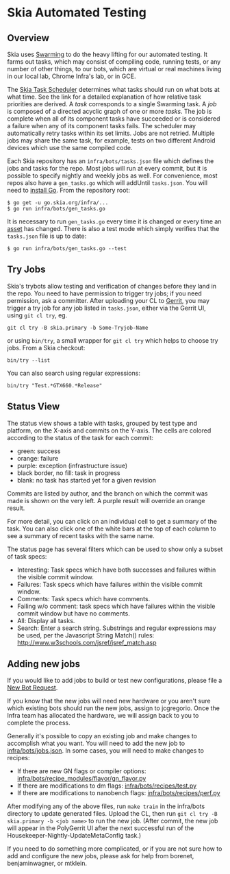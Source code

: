 Skia Automated Testing
======================

Overview
--------

Skia uses [Swarming](https://github.com/luci/luci-py/blob/master/appengine/swarming/doc/Design.md)
to do the heavy lifting for our automated testing. It farms out tasks, which may
consist of compiling code, running tests, or any number of other things, to our
bots, which are virtual or real machines living in our local lab, Chrome Infra's
lab, or in GCE.

The [Skia Task Scheduler](http://go/skia-task-scheduler) determines what tasks
should run on what bots at what time. See the link for a detailed explanation of
how relative task priorities are derived. A *task* corresponds to a single
Swarming task. A *job* is composed of a directed acyclic graph of one or more
*tasks*. The job is complete when all of its component tasks have succeeded
or is considered a failure when any of its component tasks fails. The scheduler
may automatically retry tasks within its set limits. Jobs are not retried.
Multiple jobs may share the same task, for example, tests on two different
Android devices which use the same compiled code.

Each Skia repository has an `infra/bots/tasks.json` file which defines the jobs
and tasks for the repo. Most jobs will run at every commit, but it is possible
to specify nightly and weekly jobs as well. For convenience, most repos also
have a `gen_tasks.go` which will addUntil `tasks.json`. You will need to
[install Go](https://golang.org/doc/install). From the repository root:

	$ go get -u go.skia.org/infra/...
	$ go run infra/bots/gen_tasks.go

It is necessary to run `gen_tasks.go` every time it is changed or every time an
[asset](https://skia.googlesource.com/skia/+/master/infra/bots/assets/README.md)
has changed. There is also a test mode which simply verifies that the `tasks.json`
file is up to date:

	$ go run infra/bots/gen_tasks.go --test



Try Jobs
--------

Skia's trybots allow testing and verification of changes before they land in the
repo. You need to have permission to trigger try jobs; if you need permission,
ask a committer. After uploading your CL to [Gerrit](https://skia-review.googlesource.com/),
you may trigger a try job for any job listed in `tasks.json`, either via the
Gerrit UI, using `git cl try`, eg.

    git cl try -B skia.primary -b Some-Tryjob-Name

or using `bin/try`, a small wrapper for `git cl try` which helps to choose try jobs.
From a Skia checkout:

    bin/try --list

You can also search using regular expressions:

    bin/try "Test.*GTX660.*Release"


Status View
------------

The status view shows a table with tasks, grouped by test type and platform,
on the X-axis and commits on the Y-axis.  The cells are colored according to
the status of the task for each commit:

* green: success
* orange: failure
* purple: exception (infrastructure issue)
* black border, no fill: task in progress
* blank: no task has started yet for a given revision

Commits are listed by author, and the branch on which the commit was made is
shown on the very left. A purple result will override an orange result.

For more detail, you can click on an individual cell to get a summary of the
task.  You can also click one of the white bars at the top of each column to see
a summary of recent tasks with the same name.

The status page has several filters which can be used to show only a subset of
task specs:

* Interesting: Task specs which have both successes and failures within the
  visible commit window.
* Failures: Task specs which have failures within the visible commit window.
* Comments: Task specs which have comments.
* Failing w/o comment: task specs which have failures within the visible commit
  window but have no comments.
* All: Display all tasks.
* Search: Enter a search string. Substrings and regular expressions may be
  used, per the Javascript String Match() rules:
  http://www.w3schools.com/jsref/jsref_match.asp

<a name="adding-new-jobs"></a>
Adding new jobs
---------------

If you would like to add jobs to build or test new configurations, please file a
[New Bot Request][new bot request].

If you know that the new jobs will need new hardware or you aren't sure which
existing bots should run the new jobs, assign to jcgregorio. Once the Infra team
has allocated the hardware, we will assign back to you to complete the process.

Generally it's possible to copy an existing job and make changes to accomplish
what you want. You will need to add the new job to
[infra/bots/jobs.json][jobs json]. In some cases, you will need to make changes
to recipes:

* If there are new GN flags or compiler options:
  [infra/bots/recipe_modules/flavor/gn_flavor.py][gn flavor py]
* If there are modifications to dm flags: [infra/bots/recipes/test.py][test py]
* If there are modifications to nanobench flags:
  [infra/bots/recipes/perf.py][perf py]

After modifying any of the above files, run `make train` in the infra/bots
directory to update generated files. Upload the CL, then run `git cl try -B
skia.primary -b <job name>` to run the new job. (After commit, the new job will
appear in the PolyGerrit UI after the next successful run of the
Housekeeper-Nightly-UpdateMetaConfig task.)

If you need to do something more complicated, or if you are not sure how to add
and configure the new jobs, please ask for help from borenet, benjaminwagner, or
mtklein.

[new bot request]:
    https://bugs.chromium.org/p/skia/issues/entry?template=New+Bot+Request
[jobs json]: https://skia.googlesource.com/skia/+/master/infra/bots/jobs.json
[gn flavor py]:
    https://skia.googlesource.com/skia/+/master/infra/bots/recipe_modules/flavor/gn_flavor.py
[test py]:
    https://skia.googlesource.com/skia/+/master/infra/bots/recipes/test.py
[perf py]:
    https://skia.googlesource.com/skia/+/master/infra/bots/recipes/perf.py
